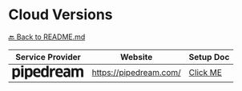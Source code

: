 # Cloud Versions

[🔙 Back to README.md](/README.md)

| Service Provider | Website | Setup Doc |
| ---------------| -------------- | -------------- |
| <svg xmlns="http://www.w3.org/2000/svg" viewBox="0 0 109 22" height="1.8rem"><path fill="currentColor" fill-rule="evenodd" d="M11.748 11c0 1.173-.125 2.193-.374 3.058-.25.865-.598 1.584-1.045 2.156-.447.572-.99.997-1.628 1.276-.638.279-1.346.418-2.123.418a6.185 6.185 0 0 1-1.683-.22c-.52-.147-.994-.433-1.419-.858l-.066.022.044 1.782v2.442H0V4.444l2.398-.154.66 1.166a5.105 5.105 0 0 1 1.628-.99 5.515 5.515 0 0 1 1.98-.352c.821 0 1.547.121 2.178.363.63.242 1.162.63 1.595 1.166.433.535.759 1.243.979 2.123.22.88.33 1.958.33 3.234zm-3.542-.022c0-.763-.048-1.393-.143-1.892-.095-.499-.242-.891-.44-1.177a1.533 1.533 0 0 0-.77-.594 3.376 3.376 0 0 0-1.111-.165 2.98 2.98 0 0 0-1.331.286c-.389.19-.708.455-.957.792v5.72c.205.323.491.594.858.814.367.22.821.33 1.364.33a3.06 3.06 0 0 0 1.034-.165c.308-.11.572-.315.792-.616.22-.3.392-.719.517-1.254s.187-1.228.187-2.079zm5.17 6.71V4.444l3.498-.154v13.398h-3.498zm3.696-16.214c0 .484-.154.847-.462 1.089-.308.242-.8.363-1.474.363-.66 0-1.151-.106-1.474-.319-.323-.213-.484-.59-.484-1.133 0-.983.653-1.474 1.958-1.474.675 0 1.166.125 1.474.374.308.25.462.616.462 1.1zM30.866 11c0 1.173-.125 2.193-.374 3.058-.25.865-.598 1.584-1.045 2.156-.447.572-.99.997-1.628 1.276-.638.279-1.346.418-2.123.418a6.185 6.185 0 0 1-1.683-.22c-.52-.147-.994-.433-1.419-.858l-.066.022.044 1.782v2.442h-3.454V4.444l2.398-.154.66 1.166a5.105 5.105 0 0 1 1.628-.99 5.515 5.515 0 0 1 1.98-.352c.821 0 1.547.121 2.178.363.63.242 1.162.63 1.595 1.166.433.535.759 1.243.979 2.123.22.88.33 1.958.33 3.234zm-3.542-.022c0-.763-.048-1.393-.143-1.892-.095-.499-.242-.891-.44-1.177a1.533 1.533 0 0 0-.77-.594 3.376 3.376 0 0 0-1.111-.165 2.98 2.98 0 0 0-1.331.286c-.389.19-.708.455-.957.792v5.72c.205.323.491.594.858.814.367.22.821.33 1.364.33a3.06 3.06 0 0 0 1.034-.165c.308-.11.572-.315.792-.616.22-.3.392-.719.517-1.254s.187-1.228.187-2.079zm10.824 6.952c-2.303 0-3.986-.598-5.049-1.793-1.063-1.195-1.595-2.959-1.595-5.291 0-2.127.477-3.78 1.43-4.961.953-1.18 2.435-1.771 4.444-1.771 1.701 0 3.043.506 4.026 1.518.983 1.012 1.474 2.574 1.474 4.686 0 .25-.007.52-.022.814a11.19 11.19 0 0 1-.066.792h-7.766c.088 1.115.414 1.903.979 2.365.565.462 1.419.693 2.563.693 1.232 0 2.42-.22 3.564-.66l.374 2.75a9.87 9.87 0 0 1-1.958.616c-.748.161-1.547.242-2.398.242zm1.606-8.272c-.03-.983-.25-1.68-.66-2.09-.41-.41-.975-.616-1.694-.616-.821 0-1.415.209-1.782.627-.367.418-.587 1.111-.66 2.079h4.796zm12.826 8.03-.33-1.144-.066-.022c-.396.47-.887.825-1.474 1.067s-1.283.363-2.09.363c-1.73 0-3.014-.565-3.85-1.694-.836-1.13-1.254-2.897-1.254-5.302 0-2.2.418-3.894 1.254-5.082.836-1.188 2.105-1.782 3.806-1.782 1.276 0 2.361.403 3.256 1.21l.044-.044-.044-1.76V.572l3.41-.176v17.292H52.58zm-.748-9.526c-.205-.293-.502-.535-.891-.726-.389-.19-.84-.286-1.353-.286-.47 0-.865.066-1.188.198a1.723 1.723 0 0 0-.792.66c-.205.308-.352.715-.44 1.221-.088.506-.132 1.133-.132 1.881 0 .777.04 1.426.121 1.947.08.52.22.939.418 1.254.198.315.458.539.781.671s.726.198 1.21.198c.63 0 1.126-.117 1.485-.352.36-.235.62-.491.781-.77V8.162zm5.324 9.526V4.444l2.728-.132.308 2.222h.066c.425-.807.95-1.408 1.573-1.804a3.797 3.797 0 0 1 2.079-.594c.293 0 .565.018.814.055.25.037.462.084.638.143l-.22 3.366a3.573 3.573 0 0 0-.682-.165 5.287 5.287 0 0 0-.77-.055c-.895 0-1.635.308-2.222.924-.587.616-.88 1.481-.88 2.596v6.688h-3.432zm15.004.242c-2.303 0-3.986-.598-5.049-1.793-1.063-1.195-1.595-2.959-1.595-5.291 0-2.127.477-3.78 1.43-4.961.953-1.18 2.435-1.771 4.444-1.771 1.701 0 3.043.506 4.026 1.518.983 1.012 1.474 2.574 1.474 4.686 0 .25-.007.52-.022.814a11.19 11.19 0 0 1-.066.792h-7.766c.088 1.115.414 1.903.979 2.365.565.462 1.419.693 2.563.693 1.232 0 2.42-.22 3.564-.66l.374 2.75a9.87 9.87 0 0 1-1.958.616c-.748.161-1.547.242-2.398.242zm1.606-8.272c-.03-.983-.25-1.68-.66-2.09-.41-.41-.975-.616-1.694-.616-.821 0-1.415.209-1.782.627-.367.418-.587 1.111-.66 2.079h4.796zm11.66 6.754-.066-.022c-.41.484-.924.858-1.54 1.122-.616.264-1.305.396-2.068.396-1.261 0-2.266-.363-3.014-1.089-.748-.726-1.122-1.837-1.122-3.333 0-.616.106-1.18.319-1.694.213-.513.52-.95.924-1.309.403-.36.898-.642 1.485-.847.587-.205 1.261-.308 2.024-.308.499 0 .96.033 1.386.099.425.066.814.158 1.166.275v-.77c0-.675-.19-1.17-.572-1.485-.381-.315-1.034-.473-1.958-.473-.733 0-1.375.059-1.925.176-.55.117-1.133.3-1.749.55l-.286-2.728c.675-.293 1.39-.513 2.145-.66a12.75 12.75 0 0 1 2.431-.22c.983 0 1.811.106 2.486.319.675.213 1.221.539 1.639.979.418.44.719.997.902 1.672.183.675.275 1.467.275 2.376v8.25H85.69l-.264-1.276zm-.506-4.444a3.241 3.241 0 0 0-.726-.198 6.629 6.629 0 0 0-1.166-.088c-1.481 0-2.222.587-2.222 1.76 0 .66.176 1.118.528 1.375.352.257.807.385 1.364.385.293 0 .572-.04.836-.121.264-.08.499-.194.704-.341.205-.147.37-.312.495-.495s.187-.385.187-.605v-1.672zm19.844 5.72V9.174c0-.704-.176-1.221-.528-1.551-.352-.33-.843-.495-1.474-.495-.572 0-1.041.158-1.408.473-.367.315-.55.803-.55 1.463v8.624h-3.41V9.064c0-.69-.172-1.184-.517-1.485-.345-.3-.818-.451-1.419-.451-.41 0-.796.092-1.155.275-.36.183-.642.429-.847.737v9.548h-3.432V4.444l2.464-.176.55 1.254a5.37 5.37 0 0 1 1.584-1.034 4.57 4.57 0 0 1 1.804-.374c1.657 0 2.83.594 3.52 1.782.455-.616 1.001-1.067 1.639-1.353a5.077 5.077 0 0 1 2.101-.429c.66 0 1.265.103 1.815.308.55.205 1.023.517 1.419.935.396.418.704.939.924 1.562.22.623.33 1.353.33 2.189v8.58h-3.41z"></path></svg> | https://pipedream.com/ | [Click ME](pipedream/pipedream.md) |
